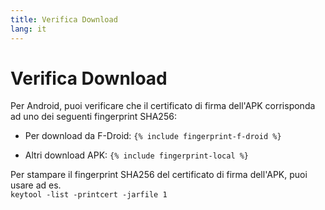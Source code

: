 ```yaml
---
title: Verifica Download
lang: it
---
```




<!-- GENERATED FILE -- DO NOT EDIT -->



# Verifica Download

Per Android, puoi verificare che il certificato di firma dell'APK corrisponda ad uno dei seguenti fingerprint SHA256:

* Per download da F-Droid: 
`{% include fingerprint-f-droid %}`

* Altri download APK: 
`{% include fingerprint-local %}`

Per stampare il fingerprint SHA256 del certificato di firma dell'APK, puoi usare ad es. <br>`keytool -list -printcert -jarfile 1`

